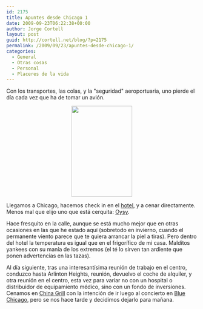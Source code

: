 ```yaml
---
id: 2175
title: Apuntes desde Chicago 1
date: 2009-09-23T06:22:38+00:00
author: Jorge Cortell
layout: post
guid: http://cortell.net/blog/?p=2175
permalink: /2009/09/23/apuntes-desde-chicago-1/
categories:
  - General
  - Otras cosas
  - Personal
  - Placeres de la vida
---
```

Con los transportes, las colas, y la "seguridad" aeroportuaria, uno pierde el día cada vez que ha de tomar un avión.

<p style="text-align: center">
  <img class="aligncenter" title="Chicago" src="http://farm3.static.flickr.com/2516/3957387445_1da161a7a4_m.jpg" alt="" width="160" height="240" />
</p>

Llegamos a Chicago, hacemos check in en el <a title="http://www.essexinn.com/" href="http://www.essexinn.com/" target="_blank">hotel</a>, y a cenar directamente. Menos mal que elijo uno que está cerquita: <a title="http://www.oysysushi.com/" href="http://www.oysysushi.com/" target="_blank">Oysy</a>.

Hace fresquito en la calle, aunque se está mucho mejor que en otras ocasiones en las que he estado aquí (sobretodo en invierno, cuando el permanente viento parece que te quiera arrancar la piel a tiras). Pero dentro del hotel la temperatura es igual que en el frigorífico de mi casa. Malditos yankees con su manía de los extremos (el té lo sirven tan ardiente que ponen advertencias en las tazas).

Al día siguiente, tras una interesantísima reunión de trabajo en el centro, conduzco hasta Arlinton Heights, reunión, devuelvo el coche de alquiler, y otra reunión en el centro, esta vez para variar no con un hospital o distribuidor de equipamiento médico, sino con un fondo de inversiones. Cenamos en <a title="http://www.chinagrillmgt.com/chinaIL/main.cfm?pp=0" href="http://www.chinagrillmgt.com/chinaIL/main.cfm?pp=0" target="_blank">China Grill</a> con la intención de ir luego al concierto en <a title="http://www.bluechicago.com/home.html" href="http://www.bluechicago.com/home.html" target="_blank">Blue Chicago</a>, pero se nos hace tarde y decidimos dejarlo para mañana.